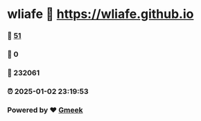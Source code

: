 # wliafe :link: https://wliafe.github.io 
### :page_facing_up: [51](https://wliafe.github.io/tag.html) 
### :speech_balloon: 0 
### :hibiscus: 232061 
### :alarm_clock: 2025-01-02 23:19:53 
### Powered by :heart: [Gmeek](https://github.com/Meekdai/Gmeek)
